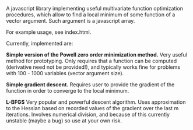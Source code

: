 A javascript library implementing useful multivariate function optimization procedures, which allow to find a local minimum of some function of a vector argument. Such argument is a javascript array. 

For example usage, see index.html.

Currently, implemented are:

**Simple version of the Powell zero order minimization method.** Very useful method for prototyping. Only requires that a function can be computed (derivative need not be provided!), and typically works fine for problems with 100 - 1000 variables (vector argument size). 

**Simple gradient descent.** Requires user to provide the gradient of the function in order to converge to the local minimum.

**L-BFGS** Very popular and powerful descent algorithm. Uses approximation to the Hessian based on recorded values of the gradient over the last m iterations. Involves numerical division, and because of this currently unstable (maybe a bug) so use at your own risk.